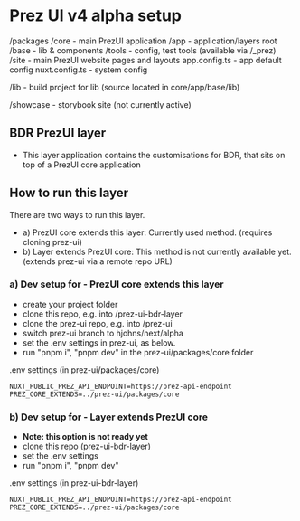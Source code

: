 # Prez UI v4 alpha setup

/packages
  /core - main PrezUI application
    /app - application/layers root
      /base - lib & components
      /tools - config, test tools (available via /_prez)
      /site - main PrezUI website pages and layouts
      app.config.ts - app default config
    nuxt.config.ts - system config

  /lib - build project for lib (source located in core/app/base/lib)

  /showcase - storybook site (not currently active)



## BDR PrezUI layer
- This layer application contains the customisations for BDR, that sits on top of a PrezUI core application


## How to run this layer

There are two ways to run this layer. 
- a) PrezUI core extends this layer: Currently used method. (requires cloning prez-ui)
- b) Layer extends PrezUI core: This method is not currently available yet. (extends prez-ui via a remote repo URL)

### a) Dev setup for - PrezUI core extends this layer
- create your project folder
- clone this repo, e.g. into /prez-ui-bdr-layer
- clone the prez-ui repo, e.g. into /prez-ui
- switch prez-ui branch to hjohns/next/alpha
- set the .env settings in prez-ui, as below.
- run "pnpm i", "pnpm dev" in the prez-ui/packages/core folder

.env settings (in prez-ui/packages/core)
```
NUXT_PUBLIC_PREZ_API_ENDPOINT=https://prez-api-endpoint
PREZ_CORE_EXTENDS=../prez-ui/packages/core
```

### b) Dev setup for - Layer extends PrezUI core
- __Note: this option is not ready yet__
- clone this repo (prez-ui-bdr-layer)
- set the .env settings
- run "pnpm i", "pnpm dev"

.env settings (in prez-ui-bdr-layer)
```
NUXT_PUBLIC_PREZ_API_ENDPOINT=https://prez-api-endpoint
PREZ_CORE_EXTENDS=../prez-ui/packages/core
```

